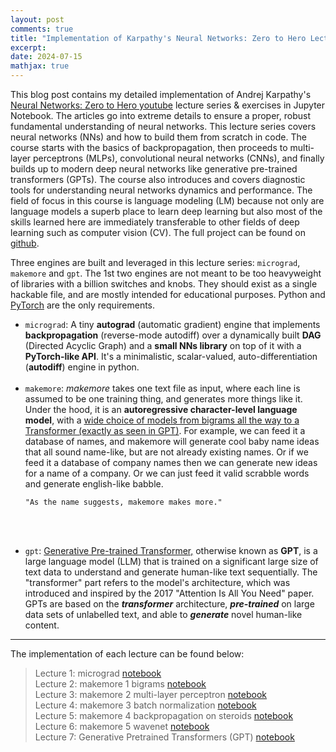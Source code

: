 ```yaml
---
layout: post
comments: true
title: "Implementation of Karpathy's Neural Networks: Zero to Hero Lecture Series"
excerpt: 
date: 2024-07-15
mathjax: true
---
```

This blog post contains my detailed implementation of Andrej Karpathy's [Neural Networks: Zero to Hero youtube](https://www.youtube.com/playlist?list=PLAqhIrjkxbuWI23v9cThsA9GvCAUhRvKZ) lecture series & exercises in Jupyter Notebook. The articles go into extreme details to ensure a proper, robust fundamental understanding of neural networks. This lecture series covers neural networks (NNs) and how to build them from scratch in code. The course starts with the basics of backpropagation, then proceeds to multi-layer perceptrons (MLPs), convolutional neural networks (CNNs), and finally builds up to modern deep neural networks like generative pre-trained transformers (GPTs). The course also introduces and covers diagnostic tools for understanding neural networks dynamics and performance. The field of focus in this course is language modeling (LM) because not only are language models a superb place to learn deep learning but also most of the skills learned here are immediately transferable to other fields of deep learning such as computer vision (CV). The full project can be found on [github](https://github.com/chizkidd/Karpathy-Neural-Networks-Zero-to-Hero).

Three engines are built and leveraged in this lecture series: `micrograd`, `makemore` and `gpt`. The 1st two engines are not meant to be too heavyweight of libraries with a billion switches and knobs. They should exist as a single hackable file, and are mostly intended for educational purposes. Python and [PyTorch](https://pytorch.org) are the only requirements.
* `micrograd`: A tiny **autograd** (automatic gradient) engine that implements **backpropagation** (reverse-mode autodiff) over a dynamically built **DAG** (Directed Acyclic Graph) and a **small NNs library** on  top of it with a **PyTorch-like API**. It's a minimalistic, scalar-valued, auto-differentiation (**autodiff**) engine in python.
<br><br>
* `makemore`: *makemore* takes one text file as input, where each line is assumed to be one training thing, and generates more things like it. Under the hood, it is an **autoregressive character-level language model**, with a <u>wide choice of models from bigrams all the way to a Transformer (exactly as seen in GPT)</u>.  For example, we can feed it a database of names, and makemore will generate cool baby name ideas that all sound name-like, but are not already existing names. Or if we feed it a database of company names then we can generate new ideas for a name of a company. Or we can just feed it valid scrabble words and generate english-like babble.
  ```
  "As the name suggests, makemore makes more."
  ```
<br><br>
* `gpt`: <u>Generative Pre-trained Transformer,</u> otherwise known as **GPT**, is a large language model (LLM) that is trained on a significant large size of text data to understand and generate human-like text sequentially. The "transformer" part refers to the model's architecture, which was introduced and inspired by the 2017 "Attention Is All You Need" paper. GPTs are based on the _**transformer**_ architecture, _**pre-trained**_ on large data sets of unlabelled text, and able to _**generate**_ novel human-like content.

---
The implementation of each lecture can be found below:
> Lecture 1: micrograd [notebook](https://nbviewer.org/github/chizkidd/Karpathy-Neural-Networks-Zero-to-Hero/blob/main/001_micrograd/micrograd.ipynb)<br>
> Lecture 2: makemore 1 bigrams [notebook](https://nbviewer.org/github/chizkidd/Karpathy-Neural-Networks-Zero-to-Hero/blob/main/002_makemore_Bigrams/makemore_Bigrams.ipynb)<br>
> Lecture 3: makemore 2 multi-layer perceptron [notebook](https://nbviewer.org/github/chizkidd/Karpathy-Neural-Networks-Zero-to-Hero/blob/main/003_makemore_MLP/makemore_MLP.ipynb)<br>
> Lecture 4: makemore 3 batch normalization [notebook](https://nbviewer.org/github/chizkidd/Karpathy-Neural-Networks-Zero-to-Hero/blob/main/004_makemore_BatchNorm/makemore_BatchNorm.ipynb)<br>
> Lecture 5: makemore 4 backpropagation on steroids [notebook](https://nbviewer.org/github/chizkidd/Karpathy-Neural-Networks-Zero-to-Hero/blob/main/005_makemore_BackpropNinja/makemore_Backprop.ipynb)<br>
> Lecture 6: makemore 5 wavenet [notebook](https://github.com/chizkidd/Karpathy-Neural-Networks-Zero-to-Hero/blob/main/006_makemore_WaveNet/makemore_WaveNet.ipynb)<br>
> Lecture 7: Generative Pretrained Transformers (GPT) [notebook](https://nbviewer.org/github/chizkidd/Karpathy-Neural-Networks-Zero-to-Hero/blob/main/007_GPT/gpt.ipynb)<br>
